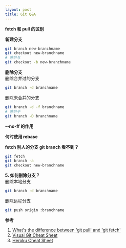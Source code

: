 ```yaml
---
layout: post
title: Git Q&A
---
```


**fetch 和 pull 的区别**

**新建分支**

```bash
git branch new-branchname
git checkout new-branchname
# 等价与
git checkout -b new-branchname
```

**删除分支**  
 删除合并过的分支

```bash
git branch -d branchname
```

删除未合并的分支

```bash
git branch -d -f branchname
# 等价于
git branch -D branchname
```

**--no-ff 的作用**

**何时使用 rebase**

**fetch 别人的分支 git branch 看不到？**

```bash
git fetch
git branch -a
git checkout new-branchname
```

**5. 如何删除分支？**  
删除本地分支

```bash
git branch -d branchname
```
删除远程分支

```bash
git push origin :branchname
```

**参考**

1. [What's the difference between 'git pull' and 'git fetch'](http://stackoverflow.com/questions/292357/whats-the-difference-between-git-pull-and-git-fetch)
2. [Visual Git Cheat Sheet ](http://ndpsoftware.com/git-cheatsheet.html)
3. [Heroku Cheat Sheet](https://na1.salesforce.com/help/doc/en/salesforce_git_developer_cheatsheet.pdf)
